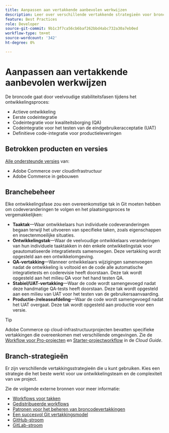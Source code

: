```yaml
---
title: Aanpassen aan vertakkende aanbevolen werkwijzen
description: Leer over verschillende vertakkende strategieën voor broncodebeheer.
feature: Best Practices
role: Developer
source-git-commit: 9b1c3f7ca56cb6baf262bbd4abc732a30a7eb0ed
workflow-type: tm+mt
source-wordcount: '342'
ht-degree: 0%

---
```



# Aanpassen aan vertakkende aanbevolen werkwijzen

De broncode gaat door veelvoudige stabiliteitsfasen tijdens het ontwikkelingsproces:

- Actieve ontwikkeling
- Eerste codeintegratie
- Codeintegratie voor kwaliteitsborging (QA)
- Codeintegratie voor het testen van de eindgebruikeracceptatie (UAT)
- Definitieve code-integratie voor productieleveringen

## Betrokken producten en versies

[Alle ondersteunde versies](../../../release/versions.md) van:

- Adobe Commerce over cloudinfrastructuur
- Adobe Commerce in gebouwen

## Branchebeheer

Elke ontwikkelingsfase zou een overeenkomstige tak in Git moeten hebben om codeveranderingen te volgen en het plaatsingsproces te vergemakkelijken:

- **Taaktak**—Waar ontwikkelaars hun individuele codeveranderingen begaan terwijl het uitvoeren van specifieke taken, zoals eigenschappen en insectenmoeilijke situaties.
- **Ontwikkelingstak**—Waar de veelvoudige ontwikkelaars veranderingen van hun individuele taaktakken in één enkele ontwikkelingstak voor geautomatiseerde integratietests samenvoegen. Deze vertakking wordt opgesteld aan een ontwikkelomgeving.
- **QA-vertakking**—Wanneer ontwikkelaars wijzigingen samenvoegen nadat de ontwikkeling is voltooid en de code alle automatische integratietests en coderevisie heeft doorstaan. Deze tak wordt opgesteld aan het milieu QA voor het hand testen QA.
- **Stabiel/UAT-vertakking**—Waar de code wordt samengevoegd nadat deze handmatige QA-tests heeft doorstaan. Deze tak wordt opgesteld aan een milieu van UAT voor het testen van de gebruikersaanvaarding.
- **Productie-/releaseafdeling**—Waar de code wordt samengevoegd nadat het UAT overgaat. Deze tak wordt opgesteld aan productie voor een versie.

>[!TIP]
>
>Adobe Commerce op cloud-infrastructuurprojecten bevatten specifieke vertakkingen die overeenkomen met verschillende omgevingen. Zie de [Workflow voor Pro-projecten](https://experienceleague.adobe.com/docs/commerce-cloud-service/user-guide/architecture/pro-develop-deploy-workflow.html) en [Starter-projectworkflow](https://experienceleague.adobe.com/docs/commerce-cloud-service/user-guide/architecture/starter-develop-deploy-workflow.html) in de _Cloud Guide_.

## Branch-strategieën

Er zijn verschillende vertakkingsstrategieën die u kunt gebruiken. Kies een strategie die het beste werkt voor uw ontwikkelingsteam en de complexiteit van uw project.

Zie de volgende externe bronnen voor meer informatie:

- [Workflows voor takken](https://git-scm.com/book/en/v2/Git-Branching-Branching-Workflows)
- [Gedistribueerde workflows](https://git-scm.com/book/en/v2/Distributed-Git-Distributed-Workflows)
- [Patronen voor het beheren van broncodevertakkingen](https://martinfowler.com/articles/branching-patterns.html)
- [Een succesvol Git vertakkingsmodel](https://nvie.com/posts/a-successful-git-branching-model/)
- [GitHub-stroom](https://docs.github.com/en/get-started/quickstart/github-flow)
- [GitLab-stroom](https://about.gitlab.com/blog/2023/07/27/gitlab-flow-duo/)
